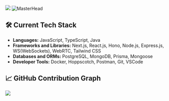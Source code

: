 ![](https://komarev.com/ghpvc/?username=rathoretaruncodes&color=a020f0)
![MasterHead](https://user-images.githubusercontent.com/74038190/225813708-98b745f2-7d22-48cf-9150-083f1b00d6c9.gif)

## 🛠️ Current Tech Stack

- **Languages:** JavaScript, TypeScript, Java
- **Frameworks and Libraries:** Next.js, React.js, Hono, Node.js, Express.js, WS(WebSockets), WebRTC, Tailwind CSS
- **Databases and ORMs:** PostgreSQL, MongoDB, Prisma, Mongoose
- **Developer Tools:** Docker, Hoppscotch, Postman, Git, VSCode

## 📈 GitHub Contribution Graph

![](https://github-readme-activity-graph.vercel.app/graph?username=rathoretaruncodes&theme=react&hide_title=true&line=a020f0&point=a020f0)
